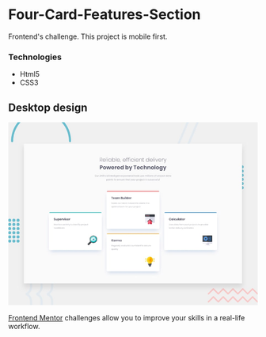 # Four-Card-Features-Section

Frontend's challenge.
This project is mobile first.

### Technologies

* Html5
* CSS3

## Desktop design

![Design preview for the Four card feature section coding challenge](./design/desktop-preview.jpg)

[Frontend Mentor](https://www.frontendmentor.io) challenges allow you to improve your skills in a real-life workflow.
